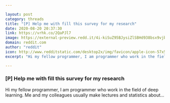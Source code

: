 ```yaml
---

layout: post
category: threads
title: "[P] Help me with fill this survey for my research"
date: 2020-08-20 20:37:30
link: https://vrhk.co/2QaPJl7
image: https://external-preview.redd.it/4i-kiSuZ95BJysiZlSBHd938bsx9vjbvL5jTsOR6ikw.jpg?width=1200&height=628.272251309&auto=webp&crop=1200:628.272251309,smart&s=b7f93778fdcc0a950221c84060a63ed2a56566c9
domain: reddit.com
author: "reddit"
icon: http://www.redditstatic.com/desktop2x/img/favicon/apple-icon-57x57.png
excerpt: "Hi my fellow programmer, I am programmer who work in the field of deep learning. Me and my colleagues usually make lectures and statistics about..."

---
```


### [P] Help me with fill this survey for my research

Hi my fellow programmer, I am programmer who work in the field of deep learning. Me and my colleagues usually make lectures and statistics about...